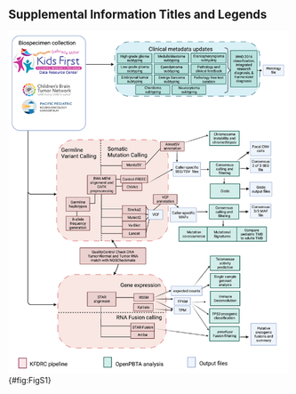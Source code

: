 ## Supplemental Information Titles and Legends

![OpenPBTA Project Workflow, Related to Figure 1.](images/supplement/Figure-S1.png){#fig:FigS1}



